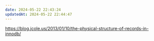 ```yaml
---
date: 2024-05-22 22:43:24
updatedAt: 2024-05-22 22:44:47
---
```

https://blog.jcole.us/2013/01/10/the-physical-structure-of-records-in-innodb/